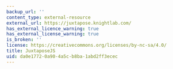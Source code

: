 ```yaml
---
backup_url: ''
content_type: external-resource
external_url: https://juxtapose.knightlab.com/
has_external_licence_warning: true
has_external_license_warning: true
is_broken: ''
license: https://creativecommons.org/licenses/by-nc-sa/4.0/
title: JuxtaposeJS
uid: da0e1772-0a90-4a5c-b8ba-1abd2ff3ecec
---
```

